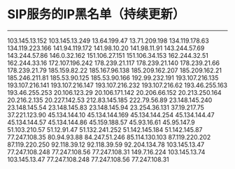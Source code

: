 # SIP服务的IP黑名单（持续更新）

---

103.145.13.152
103.145.13.249
13.64.199.47
13.71.209.198
134.119.178.63
134.119.223.166
141.94.119.172
141.98.10.20
141.98.11.91
143.244.57.69
143.244.57.86
146.0.32.162
151.106.27.151
151.106.34.153
162.244.32.51
162.244.33.16
172.107.196.242
178.239.21.117
178.239.21.140
178.239.21.66
178.239.21.79
185.159.82.22
185.167.96.138
185.209.162.207
185.209.162.21
185.246.211.81
185.53.90.125
185.53.90.166
192.99.232.191
193.107.216.135
193.107.216.141
193.107.216.147
193.107.216.232
193.107.216.62
193.46.255.163
193.46.255.253
20.106.123.29
20.106.171.142
20.206.66.152
20.213.250.164
20.216.2.135
20.227.142.53
212.83.145.185
222.79.56.89
23.148.145.240
23.148.145.54
23.148.145.83
23.148.145.94
23.254.36.131
37.19.217.75
37.221.123.90
45.134.144.10
45.134.144.169
45.134.144.254
45.134.144.47
45.134.144.57
45.134.144.86
45.159.188.57
45.93.16.61
45.95.147.9
51.103.210.57
51.12.91.47
51.132.241.252
51.142.145.184
51.142.145.87
77.247.108.35
80.94.93.88
84.247.51.246
85.114.130.103
87.119.220.202
87.119.220.250
92.118.39.12
92.118.39.59
92.204.134.78
103.145.13.47
77.247.108.248
77.247.108.56
77.247.108.31
149.7.16.224
103.145.13.74
103.145.13.47
77.247.108.248
77.247.108.56
77.247.108.31
